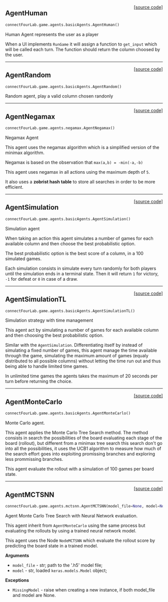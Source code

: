 <span style="float:right;">[[source code]](https://github.com/yuriharrison/connect-four-lab/blob/master/connectFourLab/game/agents/basicAgents.py#L156)</span>
## AgentHuman

```python
connectFourLab.game.agents.basicAgents.AgentHuman()
```

Human Agent represents the user as a player

When a UI implements `RunGame` it will
assign a function to `get_input` which will be
called each turn. The function should return 
the column choosed by the user.


----

<span style="float:right;">[[source code]](https://github.com/yuriharrison/connect-four-lab/blob/master/connectFourLab/game/agents/basicAgents.py#L177)</span>
## AgentRandom

```python
connectFourLab.game.agents.basicAgents.AgentRandom()
```

Random agent, play a valid column chosen randonly

----

<span style="float:right;">[[source code]](https://github.com/yuriharrison/connect-four-lab/blob/master/connectFourLab/game/agents/negamax.py#L9)</span>
## AgentNegamax

```python
connectFourLab.game.agents.negamax.AgentNegamax()
```

Negamax Agent

This agent uses the negamax algorithm which is a
simplified version of the minimax algorithm.

Negamax is based on the observation that
`max(a,b) = -min(-a,-b)`

This agent uses negamax in all actions using the maximum
depth of `5`.

It also uses a __zobrist hash table__ to store all searches in order
to be more efficient.


----

<span style="float:right;">[[source code]](https://github.com/yuriharrison/connect-four-lab/blob/master/connectFourLab/game/agents/monteCarlo.py#L13)</span>
## AgentSimulation

```python
connectFourLab.game.agents.basicAgents.AgentSimulation()
```

Simulation agent

When taking an action this agent simulates a number of
games for each available column and then choose the 
best probabilistic option.

The best probabilistic option is the best score of a column,
in a 100 simulated games.

Each simulation consists in simulate every turn randomly for
both players until the simulation ends in a terminal state.
Then it will return `1` for victory, `-1` for defeat or `0`
in case of a draw.


----

<span style="float:right;">[[source code]](https://github.com/yuriharrison/connect-four-lab/blob/master/connectFourLab/game/agents/monteCarlo.py#L60)</span>
## AgentSimulationTL

```python
connectFourLab.game.agents.basicAgents.AgentSimulationTL()
```

Simulation strategy with time management

This agent act by simulating a number of
games for each available column and then choosing the 
best probabilistic option.

Similar with the `AgentSimulation`. Differentiating
itself by instead of simulating a fixed number of games,
this agent manage the time available through the game,
simulating the maximum amount of games (equaly distributed
to all possible columns) without letting the time run out
and thus being able to handle limited time games.

In unlimited time games the agents takes the maximum of
20 seconds per turn before returning the choice.


----

<span style="float:right;">[[source code]](https://github.com/yuriharrison/connect-four-lab/blob/master/connectFourLab/game/agents/monteCarlo.py#L129)</span>
## AgentMonteCarlo

```python
connectFourLab.game.agents.basicAgents.AgentMonteCarlo()
```

Monte Carlo agent.

This agent applies the Monte Carlo Tree Search method.
The method consists in search the possibilities of
the board evaluating each stage of the board (rollout), but
different from a minimax tree search this search
don't go into all the possibilities, it uses the
UCB1 algorithm to measure how much of the search effort
goes into exploiting promissing branches and exploring
less prommissing branches.

This agent evaluate the rollout with a simulation
of 100 games per board state.


----

<span style="float:right;">[[source code]](https://github.com/yuriharrison/connect-four-lab/blob/master/connectFourLab/game/agents/mctsnn.py#L9)</span>
## AgentMCTSNN

```python
connectFourLab.game.agents.mctsnn.AgentMCTSNN(model_file=None, model=None)
```

Agent Monte Carlo Tree Search with Neural Network evaluation.

This agent inherit from `AgentMonteCarlo` using the same
process but evaluating the rollouts by using a trained
neural network model.

This agent uses the Node `NodeMCTSNN` which evaluate the rollout
score by predicting the board state in a trained model.

__Arguments__

- `model_file` -  str; path to the '.h5' model file;
- `model` -  str, loaded `keras.models.Model` object;

__Exceptions__

- `MissingModel` -  raise when creating a new instance, if
    both model_file and model are None.
